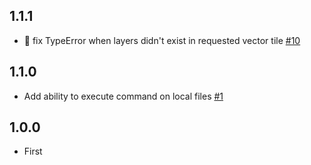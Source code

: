 ## 1.1.1

- :bug: fix TypeError when layers didn't exist in requested vector tile [#10](https://github.com/mapbox/vt2geojson/pull/10)

## 1.1.0

- Add ability to execute command on local files [#1](https://github.com/mapbox/vt2geojson/issues/1)

## 1.0.0

- First

